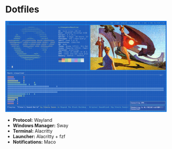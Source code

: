# Dotfiles
![Desktop screenshot](https://github.com/emptyseth/dotfiles/blob/master/.screenshots/screen.png)

- **Protocol:** Wayland
- **Windows Manager:** Sway
- **Terminal:** Alacritty
- **Launcher:** Alacritty + fzf
- **Notifications:** Maco

